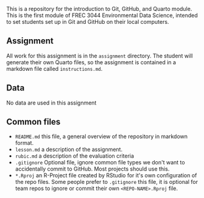 This is a repository for the introduction to Git, GitHub, and Quarto module. This is the first module of FREC 3044 Environmental Data Science, intended to set students set up in Git and GitHub on their local computers.

## Assignment

All work for this assignment is in the `assignment` directory.  The student will generate their own Quarto files, so the assignment is contained in a markdown file called `instructions.md`. 

## Data

No data are used in this assignment

## Common files

- `README.md` this file, a general overview of the repository in markdown format.  
- `lesson.md` a description of the assignment.
- `rubic.md` a description of the evaluation criteria
- `.gitignore` Optional file, ignore common file types we don't want to accidentally commit to GitHub. Most projects should use this. 
- `*.Rproj` an R-Project file created by RStudio for it's own configuration of the repo files.  Some people prefer to `.gitignore` this file, it is optional for team repos to ignore or commit their own `<REPO-NAME>.Rproj` file. 


